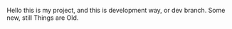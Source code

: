 Hello this is my project, and this is development way, or dev branch. Some new, still Things are Old.